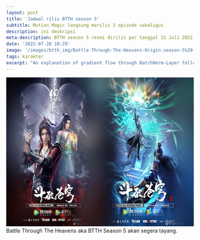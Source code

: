 ```yaml
---
layout: post
title: 'Jadwal rilis BTTH season 5'
subtitle: Motion Magic langsung merilis 3 episode sekaligus
description: ini deskripsi
meta-description: BTTH season 5 resmi dirilis per tanggal 31 Juli 2022. Pihak Motion Magic langsung merilis 3 episode sekaligus
date: '2022-07-28 10:29'
image: '/images/btth_img/Battle-Through-The-Heavens-Origin-season-5%20(1).jpg'
tags: karakter
excerpt: "An explanation of gradient flow through BatchNorm-Layer following the circuit representation learned in Standfords class CS231n."
---
```


<img alt='btth' src="/images/btth_img/Battle-Through-The-Heavens-Origin-season-5%20(1).jpg" width="640" height="400"/>
Battle Through The Heavens aka BTTH Season 5 akan segera tayang.
